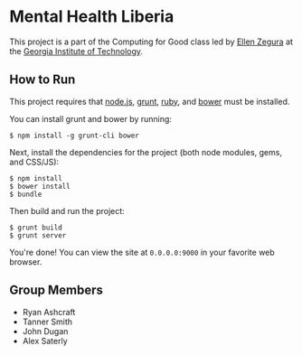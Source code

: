 # Mental Health Liberia
This project is a part of the Computing for Good class led by [Ellen Zegura](http://www.cc.gatech.edu/~ewz/Welcome.html) at the [Georgia Institute of Technology](http://www.gatech.edu).

## How to Run
This project requires that [node.js](http://nodejs.org), [grunt](http://gruntjs.com), [ruby](https://www.ruby-lang.org/en/), and [bower](http://bower.io) must be installed.

You can install grunt and bower by running:

```
$ npm install -g grunt-cli bower
```

Next, install the dependencies for the project (both node modules, gems, and CSS/JS):

```
$ npm install
$ bower install
$ bundle
```

Then build and run the project:

```
$ grunt build
$ grunt server
```

You're done! You can view the site at `0.0.0.0:9000` in your favorite web browser.

## Group Members
* Ryan Ashcraft
* Tanner Smith
* John Dugan
* Alex Saterly
